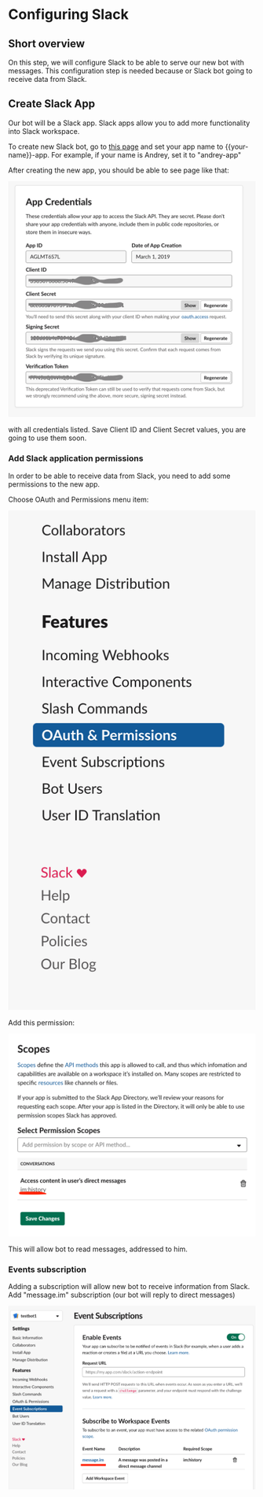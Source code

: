 # Configuring Slack

## Short overview

On this step, we will configure Slack to be able to serve our new bot with messages. This configuration step is needed because or Slack bot going to receive data from Slack.

## Create Slack App

Our bot will be a Slack app. Slack apps allow you to add more functionality into Slack workspace.

To create new Slack bot, go to [this page](https://api.slack.com/apps?new_app=1) and set your app name to {{your-name}}-app. For example, if your name is Andrey, set it to "andrey-app"

After creating the new app, you should be able to see page like that:

![New app credentials](.gitbook/assets/screenshot-2019-03-22-at-08.48.23.png)

with all credentials listed. Save Client ID and Client Secret values, you are going to use them soon.

### Add Slack application permissions

In order to be able to receive data from Slack, you need to add some permissions to the new app.

Choose OAuth and Permissions menu item:

![](.gitbook/assets/screenshot-2019-03-22-at-08.58.35.png)

Add this permission:

![](.gitbook/assets/screenshot-2019-03-22-at-09.12.08%20%281%29.png)

This will allow bot to read messages, addressed to him.

### Events subscription

Adding a subscription will allow new bot to receive information from Slack. Add "message.im" subscription \(our bot will reply to direct messages\)

![](.gitbook/assets/screenshot-2019-03-22-at-10.06.31.png)

